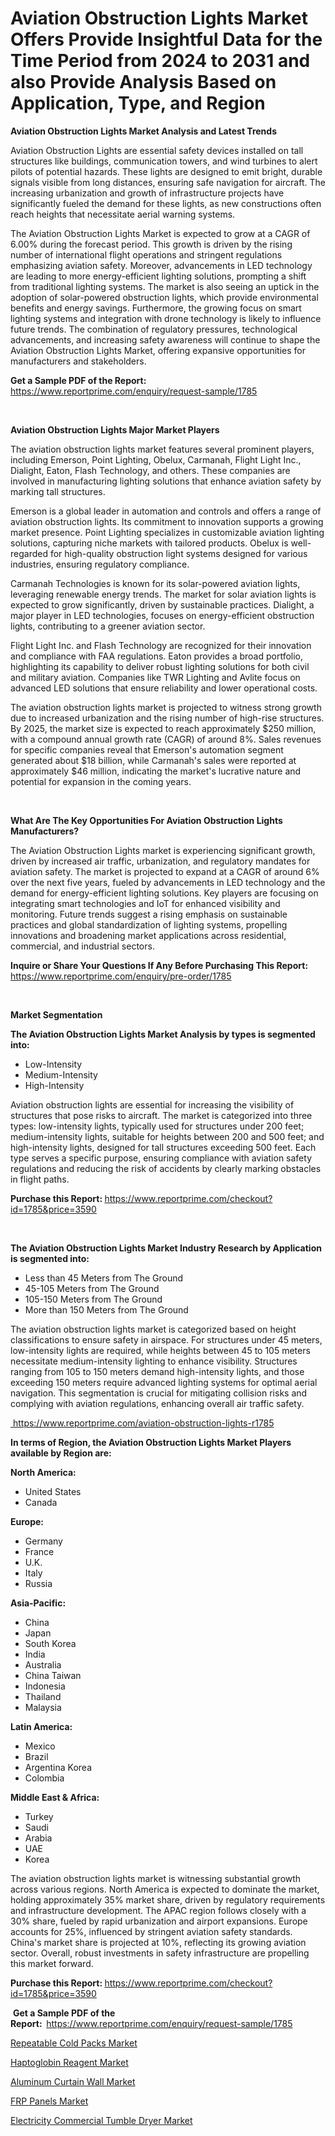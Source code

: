 <p><h1>Aviation Obstruction Lights Market Offers Provide Insightful Data for the Time Period from 2024 to 2031 and also Provide Analysis Based on Application, Type, and Region</h1></p><p><strong>Aviation Obstruction Lights Market Analysis and Latest Trends</strong></p>
<p><p>Aviation Obstruction Lights are essential safety devices installed on tall structures like buildings, communication towers, and wind turbines to alert pilots of potential hazards. These lights are designed to emit bright, durable signals visible from long distances, ensuring safe navigation for aircraft. The increasing urbanization and growth of infrastructure projects have significantly fueled the demand for these lights, as new constructions often reach heights that necessitate aerial warning systems.</p><p>The Aviation Obstruction Lights Market is expected to grow at a CAGR of 6.00% during the forecast period. This growth is driven by the rising number of international flight operations and stringent regulations emphasizing aviation safety. Moreover, advancements in LED technology are leading to more energy-efficient lighting solutions, prompting a shift from traditional lighting systems. The market is also seeing an uptick in the adoption of solar-powered obstruction lights, which provide environmental benefits and energy savings. Furthermore, the growing focus on smart lighting systems and integration with drone technology is likely to influence future trends. The combination of regulatory pressures, technological advancements, and increasing safety awareness will continue to shape the Aviation Obstruction Lights Market, offering expansive opportunities for manufacturers and stakeholders.</p></p>
<p><strong>Get a Sample PDF of the Report:&nbsp;</strong> <a href="https://www.reportprime.com/enquiry/request-sample/1785">https://www.reportprime.com/enquiry/request-sample/1785</a></p>
<p>&nbsp;</p>
<p><strong>Aviation Obstruction Lights Major Market Players</strong></p>
<p><p>The aviation obstruction lights market features several prominent players, including Emerson, Point Lighting, Obelux, Carmanah, Flight Light Inc., Dialight, Eaton, Flash Technology, and others. These companies are involved in manufacturing lighting solutions that enhance aviation safety by marking tall structures.</p><p>Emerson is a global leader in automation and controls and offers a range of aviation obstruction lights. Its commitment to innovation supports a growing market presence. Point Lighting specializes in customizable aviation lighting solutions, capturing niche markets with tailored products. Obelux is well-regarded for high-quality obstruction light systems designed for various industries, ensuring regulatory compliance.</p><p>Carmanah Technologies is known for its solar-powered aviation lights, leveraging renewable energy trends. The market for solar aviation lights is expected to grow significantly, driven by sustainable practices. Dialight, a major player in LED technologies, focuses on energy-efficient obstruction lights, contributing to a greener aviation sector.</p><p>Flight Light Inc. and Flash Technology are recognized for their innovation and compliance with FAA regulations. Eaton provides a broad portfolio, highlighting its capability to deliver robust lighting solutions for both civil and military aviation. Companies like TWR Lighting and Avlite focus on advanced LED solutions that ensure reliability and lower operational costs.</p><p>The aviation obstruction lights market is projected to witness strong growth due to increased urbanization and the rising number of high-rise structures. By 2025, the market size is expected to reach approximately $250 million, with a compound annual growth rate (CAGR) of around 8%. Sales revenues for specific companies reveal that Emerson's automation segment generated about $18 billion, while Carmanah's sales were reported at approximately $46 million, indicating the market's lucrative nature and potential for expansion in the coming years.</p></p>
<p>&nbsp;</p>
<p><strong>What Are The Key Opportunities For Aviation Obstruction Lights Manufacturers?</strong></p>
<p><p>The Aviation Obstruction Lights market is experiencing significant growth, driven by increased air traffic, urbanization, and regulatory mandates for aviation safety. The market is projected to expand at a CAGR of around 6% over the next five years, fueled by advancements in LED technology and the demand for energy-efficient lighting solutions. Key players are focusing on integrating smart technologies and IoT for enhanced visibility and monitoring. Future trends suggest a rising emphasis on sustainable practices and global standardization of lighting systems, propelling innovations and broadening market applications across residential, commercial, and industrial sectors.</p></p>
<p><strong>Inquire or Share Your Questions If Any Before Purchasing This Report:</strong> <a href="https://www.reportprime.com/enquiry/pre-order/1785">https://www.reportprime.com/enquiry/pre-order/1785</a></p>
<p>&nbsp;</p>
<p><strong>Market Segmentation</strong></p>
<p><strong>The Aviation Obstruction Lights Market Analysis by types is segmented into:</strong></p>
<p><ul><li>Low-Intensity</li><li>Medium-Intensity</li><li>High-Intensity</li></ul></p>
<p><p>Aviation obstruction lights are essential for increasing the visibility of structures that pose risks to aircraft. The market is categorized into three types: low-intensity lights, typically used for structures under 200 feet; medium-intensity lights, suitable for heights between 200 and 500 feet; and high-intensity lights, designed for tall structures exceeding 500 feet. Each type serves a specific purpose, ensuring compliance with aviation safety regulations and reducing the risk of accidents by clearly marking obstacles in flight paths.</p></p>
<p><strong>Purchase this Report:&nbsp;</strong><a href="https://www.reportprime.com/checkout?id=1785&price=3590">https://www.reportprime.com/checkout?id=1785&price=3590</a></p>
<p>&nbsp;</p>
<p><strong>The Aviation Obstruction Lights Market Industry Research by Application is segmented into:</strong></p>
<p><ul><li>Less than 45 Meters from The Ground</li><li>45-105 Meters from The Ground</li><li>105-150 Meters from The Ground</li><li>More than 150 Meters from The Ground</li></ul></p>
<p><p>The aviation obstruction lights market is categorized based on height classifications to ensure safety in airspace. For structures under 45 meters, low-intensity lights are required, while heights between 45 to 105 meters necessitate medium-intensity lighting to enhance visibility. Structures ranging from 105 to 150 meters demand high-intensity lights, and those exceeding 150 meters require advanced lighting systems for optimal aerial navigation. This segmentation is crucial for mitigating collision risks and complying with aviation regulations, enhancing overall air traffic safety.</p></p>
<p><a href="https://www.reportprime.com/aviation-obstruction-lights-r1785">&nbsp;https://www.reportprime.com/aviation-obstruction-lights-r1785</a></p>
<p><strong>In terms of Region, the Aviation Obstruction Lights Market Players available by Region are:</strong></p>
<p>
    <p> <strong> North America: </strong>
        <ul>
            <li>United States</li>
            <li>Canada</li>
        </ul>
        </p> 
    <p> <strong> Europe: </strong>
        <ul>
            <li>Germany</li>
            <li>France</li>
            <li>U.K.</li>
            <li>Italy</li>
            <li>Russia</li>
        </ul>
        </p> 
    <p> <strong> Asia-Pacific: </strong>
        <ul>
            <li>China</li>
            <li>Japan</li>
            <li>South Korea</li>
            <li>India</li>
            <li>Australia</li>
            <li>China Taiwan</li>
            <li>Indonesia</li>
            <li>Thailand</li>
            <li>Malaysia</li>
        </ul>
        </p> 
    <p> <strong> Latin America: </strong>
        <ul>
            <li>Mexico</li>
            <li>Brazil</li>
            <li>Argentina Korea</li>
            <li>Colombia</li>
        </ul>
        </p> 
    <p> <strong> Middle East & Africa: </strong>
        <ul>
            <li>Turkey</li>
            <li>Saudi</li>
            <li>Arabia</li>
            <li>UAE</li>
            <li>Korea</li>
        </ul>
    </p>
    </p>
<p><p>The aviation obstruction lights market is witnessing substantial growth across various regions. North America is expected to dominate the market, holding approximately 35% market share, driven by regulatory requirements and infrastructure development. The APAC region follows closely with a 30% share, fueled by rapid urbanization and airport expansions. Europe accounts for 25%, influenced by stringent aviation safety standards. China's market share is projected at 10%, reflecting its growing aviation sector. Overall, robust investments in safety infrastructure are propelling this market forward.</p></p>
<p><strong>Purchase this Report: </strong><a href="https://www.reportprime.com/checkout?id=1785&price=3590">https://www.reportprime.com/checkout?id=1785&price=3590</a></p>
<p>&nbsp;<strong>Get a Sample PDF of the Report:&nbsp;&nbsp;</strong><a href="https://www.reportprime.com/enquiry/request-sample/1785">https://www.reportprime.com/enquiry/request-sample/1785</a></p>
<p><strong></strong></p>
<p><p><a href="https://medium.com/@broderickleannon/repeatable-cold-packs-market-investigation-industry-evolution-and-forecast-till-2031-539ec9734ae0">Repeatable Cold Packs Market</a></p><p><a href="https://medium.com/@broderickleannon/haptoglobin-reagent-market-market-segmentation-geographical-regions-and-market-forcast-till-2031-9cdddb374b63">Haptoglobin Reagent Market</a></p><p><a href="https://www.linkedin.com/pulse/charting-future-comprehensive-analysis-global-aluminum-curtain-2kaqf?trackingId=TtGef76iTyiOZehkyMPHFA%3D%3D">Aluminum Curtain Wall Market</a></p><p><a href="https://www.linkedin.com/pulse/frp-panels-market-indicators-size-regional-breakdown-player-briqf?trackingId=dnMwbn3QSqW367qPNHEzDA%3D%3D">FRP Panels Market</a></p><p><a href="https://issuu.com/reportprime-2/docs/electricity-commercial-tumble-dryer_0ed9dd831b67d6">Electricity Commercial Tumble Dryer Market</a></p></p>